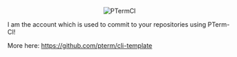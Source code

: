 <p align="center">
    <a>
    <img src="https://github-readme-stats.vercel.app/api?username=ptermci&theme=dracula&text_color=fff&include_all_commits=true&count_private=true&show_icons=true&hide=stars" alt="PTermCI" />
    </a>
</p>

I am the account which is used to commit to your repositories using PTerm-CI!

More here: https://github.com/pterm/cli-template
